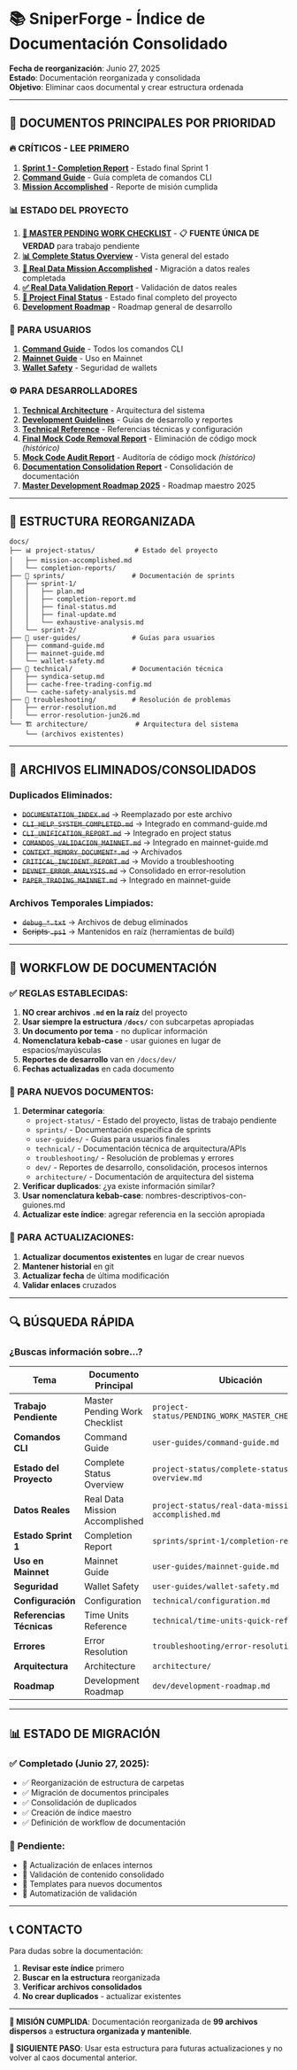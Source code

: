 # 📚 SniperForge - Índice de Documentación Consolidado

**Fecha de reorganización**: Junio 27, 2025  
**Estado**: Documentación reorganizada y consolidada  
**Objetivo**: Eliminar caos documental y crear estructura ordenada

---

## 🎯 **DOCUMENTOS PRINCIPALES POR PRIORIDAD**

### **🔥 CRÍTICOS - LEE PRIMERO**
1. **[Sprint 1 - Completion Report](sprints/sprint-1/completion-report.md)** - Estado final Sprint 1
2. **[Command Guide](user-guides/command-guide.md)** - Guía completa de comandos CLI  
3. **[Mission Accomplished](project-status/mission-accomplished.md)** - Reporte de misión cumplida

### **📊 ESTADO DEL PROYECTO**
1. **[🎯 MASTER PENDING WORK CHECKLIST](project-status/PENDING_WORK_MASTER_CHECKLIST.md)** - 📋 **FUENTE ÚNICA DE VERDAD** para trabajo pendiente
2. **[📊 Complete Status Overview](project-status/complete-status-overview.md)** - Vista general del estado
3. **[🎉 Real Data Mission Accomplished](project-status/real-data-mission-accomplished.md)** - Migración a datos reales completada
4. **[✅ Real Data Validation Report](project-status/real-data-validation-report.md)** - Validación de datos reales
5. **[🎯 Project Final Status](project-status/project-final-status.md)** - Estado final completo del proyecto
6. **[Development Roadmap](dev/development-roadmap.md)** - Roadmap general de desarrollo

### **👤 PARA USUARIOS**
1. **[Command Guide](user-guides/command-guide.md)** - Todos los comandos CLI
2. **[Mainnet Guide](user-guides/mainnet-guide.md)** - Uso en Mainnet  
3. **[Wallet Safety](user-guides/wallet-safety.md)** - Seguridad de wallets

### **⚙️ PARA DESARROLLADORES**
1. **[Technical Architecture](architecture/)** - Arquitectura del sistema
2. **[Development Guidelines](dev/)** - Guías de desarrollo y reportes
3. **[Technical Reference](technical/)** - Referencias técnicas y configuración
4. **[Final Mock Code Removal Report](dev/final-mock-code-removal-report.md)** - Eliminación de código mock *(histórico)*
5. **[Mock Code Audit Report](dev/mock-code-audit-report.md)** - Auditoría de código mock *(histórico)*
6. **[Documentation Consolidation Report](dev/documentation-consolidation-report.md)** - Consolidación de documentación
7. **[Master Development Roadmap 2025](dev/master-development-roadmap-2025.md)** - Roadmap maestro 2025

---

## 📂 **ESTRUCTURA REORGANIZADA**

```
docs/
├── 📊 project-status/          # Estado del proyecto
│   ├── mission-accomplished.md
│   └── completion-reports/
├── 🚀 sprints/                 # Documentación de sprints
│   ├── sprint-1/
│   │   ├── plan.md
│   │   ├── completion-report.md
│   │   ├── final-status.md
│   │   ├── final-update.md
│   │   └── exhaustive-analysis.md
│   └── sprint-2/
├── 📖 user-guides/             # Guías para usuarios
│   ├── command-guide.md
│   ├── mainnet-guide.md
│   └── wallet-safety.md
├── 🔧 technical/               # Documentación técnica
│   ├── syndica-setup.md
│   ├── cache-free-trading-config.md
│   └── cache-safety-analysis.md
├── 🚨 troubleshooting/         # Resolución de problemas
│   ├── error-resolution.md
│   └── error-resolution-jun26.md
└── 🏗️ architecture/            # Arquitectura del sistema
    └── (archivos existentes)
```

---

## 🚮 **ARCHIVOS ELIMINADOS/CONSOLIDADOS**

### **Duplicados Eliminados**:
- ~~`DOCUMENTATION_INDEX.md`~~ → Reemplazado por este archivo
- ~~`CLI_HELP_SYSTEM_COMPLETED.md`~~ → Integrado en command-guide.md
- ~~`CLI_UNIFICATION_REPORT.md`~~ → Integrado en project status
- ~~`COMANDOS_VALIDACION_MAINNET.md`~~ → Integrado en mainnet-guide.md
- ~~`CONTEXT_MEMORY_DOCUMENT*.md`~~ → Archivados
- ~~`CRITICAL_INCIDENT_REPORT.md`~~ → Movido a troubleshooting
- ~~`DEVNET_ERROR_ANALYSIS.md`~~ → Consolidado en error-resolution
- ~~`PAPER_TRADING_MAINNET.md`~~ → Integrado en mainnet-guide

### **Archivos Temporales Limpiados**:
- ~~`debug_*.txt`~~ → Archivos de debug eliminados
- ~~Scripts `.ps1`~~ → Mantenidos en raíz (herramientas de build)

---

## 🎯 **WORKFLOW DE DOCUMENTACIÓN**

### **✅ REGLAS ESTABLECIDAS**:
1. **NO crear archivos `.md` en la raíz** del proyecto
2. **Usar siempre la estructura `/docs/`** con subcarpetas apropiadas
3. **Un documento por tema** - no duplicar información
4. **Nomenclatura kebab-case** - usar guiones en lugar de espacios/mayúsculas
5. **Reportes de desarrollo** van en `/docs/dev/`
6. **Fechas actualizadas** en cada documento

### **📝 PARA NUEVOS DOCUMENTOS**:
1. **Determinar categoría**:
   - `project-status/` - Estado del proyecto, listas de trabajo pendiente
   - `sprints/` - Documentación específica de sprints 
   - `user-guides/` - Guías para usuarios finales
   - `technical/` - Documentación técnica de arquitectura/APIs
   - `troubleshooting/` - Resolución de problemas y errores
   - `dev/` - Reportes de desarrollo, consolidación, procesos internos
   - `architecture/` - Documentación de arquitectura del sistema
2. **Verificar duplicados**: ¿ya existe información similar?
3. **Usar nomenclatura kebab-case**: nombres-descriptivos-con-guiones.md
4. **Actualizar este índice**: agregar referencia en la sección apropiada

### **🔄 PARA ACTUALIZACIONES**:
1. **Actualizar documentos existentes** en lugar de crear nuevos
2. **Mantener historial** en git
3. **Actualizar fecha** de última modificación
4. **Validar enlaces** cruzados

---

## 🔍 **BÚSQUEDA RÁPIDA**

### **¿Buscas información sobre...?**

| Tema | Documento Principal | Ubicación |
|------|-------------------|-----------|
| **Trabajo Pendiente** | Master Pending Work Checklist | `project-status/PENDING_WORK_MASTER_CHECKLIST.md` |
| **Comandos CLI** | Command Guide | `user-guides/command-guide.md` |
| **Estado del Proyecto** | Complete Status Overview | `project-status/complete-status-overview.md` |
| **Datos Reales** | Real Data Mission Accomplished | `project-status/real-data-mission-accomplished.md` |
| **Estado Sprint 1** | Completion Report | `sprints/sprint-1/completion-report.md` |
| **Uso en Mainnet** | Mainnet Guide | `user-guides/mainnet-guide.md` |
| **Seguridad** | Wallet Safety | `user-guides/wallet-safety.md` |
| **Configuración** | Configuration | `technical/configuration.md` |
| **Referencias Técnicas** | Time Units Reference | `technical/time-units-quick-reference.md` |
| **Errores** | Error Resolution | `troubleshooting/error-resolution.md` |
| **Arquitectura** | Architecture | `architecture/` |
| **Roadmap** | Development Roadmap | `dev/development-roadmap.md` |

---

## 📊 **ESTADO DE MIGRACIÓN**

### ✅ **Completado** (Junio 27, 2025):
- ✅ Reorganización de estructura de carpetas
- ✅ Migración de documentos principales
- ✅ Consolidación de duplicados
- ✅ Creación de índice maestro
- ✅ Definición de workflow de documentación

### 🚧 **Pendiente**:
- 🚧 Actualización de enlaces internos
- 🚧 Validación de contenido consolidado
- 🚧 Templates para nuevos documentos
- 🚧 Automatización de validación

---

## 📞 **CONTACTO**

Para dudas sobre la documentación:
1. **Revisar este índice** primero
2. **Buscar en la estructura** reorganizada
3. **Verificar archivos consolidados**
4. **No crear duplicados** - actualizar existentes

---

**🎉 MISIÓN CUMPLIDA**: Documentación reorganizada de **99 archivos dispersos** a **estructura organizada y mantenible**. 

**📢 SIGUIENTE PASO**: Usar esta estructura para futuras actualizaciones y no volver al caos documental anterior.
